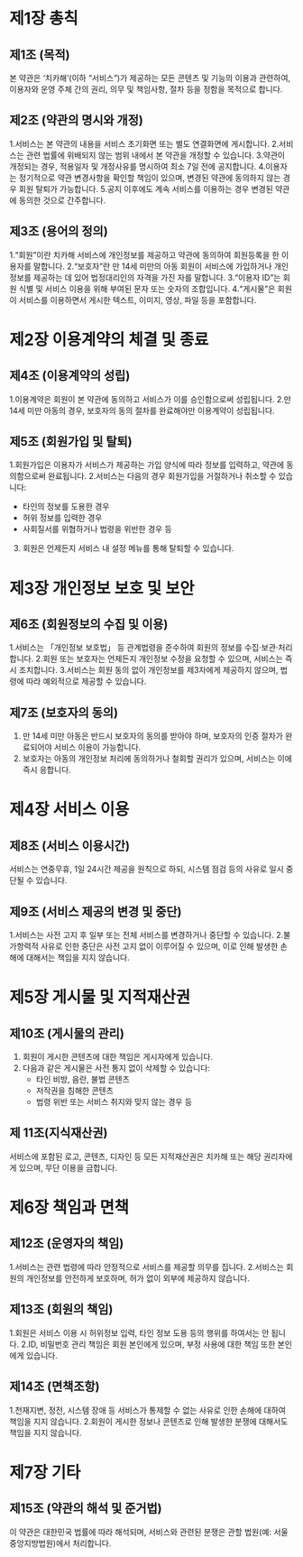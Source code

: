 # 제1장 총칙

## 제1조 (목적)

본 약관은 ‘치카해’(이하 “서비스”)가 제공하는 모든 콘텐츠 및 기능의 이용과 관련하여, 이용자와 운영 주체 간의 권리, 의무 및 책임사항, 절차 등을 정함을 목적으로 합니다.

## 제2조 (약관의 명시와 개정)

1.서비스는 본 약관의 내용을 서비스 초기화면 또는 별도 연결화면에 게시합니다.
2.서비스는 관련 법률에 위배되지 않는 범위 내에서 본 약관을 개정할 수 있습니다.
3.약관이 개정되는 경우, 적용일자 및 개정사유를 명시하여 최소 7일 전에 공지합니다.
4.이용자는 정기적으로 약관 변경사항을 확인할 책임이 있으며, 변경된 약관에 동의하지 않는 경우 회원 탈퇴가 가능합니다.
5.공지 이후에도 계속 서비스를 이용하는 경우 변경된 약관에 동의한 것으로 간주합니다.

## 제3조 (용어의 정의)

1.“회원”이란 치카해 서비스에 개인정보를 제공하고 약관에 동의하여 회원등록을 한 이용자를 말합니다.
2.“보호자”란 만 14세 미만의 아동 회원이 서비스에 가입하거나 개인정보를 제공하는 데 있어 법정대리인의 자격을 가진 자를 말합니다.
3.“이용자 ID”는 회원 식별 및 서비스 이용을 위해 부여된 문자 또는 숫자의 조합입니다.
4.“게시물”은 회원이 서비스를 이용하면서 게시한 텍스트, 이미지, 영상, 파일 등을 포함합니다.

# 제2장 이용계약의 체결 및 종료

## 제4조 (이용계약의 성립)

1.이용계약은 회원이 본 약관에 동의하고 서비스가 이를 승인함으로써 성립됩니다. 2.만 14세 미만 아동의 경우, 보호자의 동의 절차를 완료해야만 이용계약이 성립됩니다.

## 제5조 (회원가입 및 탈퇴)

1.회원가입은 이용자가 서비스가 제공하는 가입 양식에 따라 정보를 입력하고, 약관에 동의함으로써 완료됩니다.
2.서비스는 다음의 경우 회원가입을 거절하거나 취소할 수 있습니다:
- 타인의 정보를 도용한 경우
- 허위 정보를 입력한 경우
- 사회질서를 위협하거나 법령을 위반한 경우 등
3. 회원은 언제든지 서비스 내 설정 메뉴를 통해 탈퇴할 수 있습니다.

# 제3장 개인정보 보호 및 보안

## 제6조 (회원정보의 수집 및 이용)

1.서비스는 「개인정보 보호법」 등 관계법령을 준수하여 회원의 정보를 수집·보관·처리합니다.
2.회원 또는 보호자는 언제든지 개인정보 수정을 요청할 수 있으며, 서비스는 즉시 조치합니다.
3.서비스는 회원 동의 없이 개인정보를 제3자에게 제공하지 않으며, 법령에 따라 예외적으로 제공할 수 있습니다.

## 제7조 (보호자의 동의)

1. 만 14세 미만 아동은 반드시 보호자의 동의를 받아야 하며, 보호자의 인증 절차가 완료되어야 서비스 이용이 가능합니다.
2. 보호자는 아동의 개인정보 처리에 동의하거나 철회할 권리가 있으며, 서비스는 이에 즉시 응합니다.

# 제4장 서비스 이용

## 제8조 (서비스 이용시간)

서비스는 연중무휴, 1일 24시간 제공을 원칙으로 하되, 시스템 점검 등의 사유로 일시 중단될 수 있습니다.

## 제9조 (서비스 제공의 변경 및 중단)

1.서비스는 사전 고지 후 일부 또는 전체 서비스를 변경하거나 중단할 수 있습니다.
2.불가항력적 사유로 인한 중단은 사전 고지 없이 이루어질 수 있으며, 이로 인해 발생한 손해에 대해서는 책임을 지지 않습니다.

# 제5장 게시물 및 지적재산권

## 제10조 (게시물의 관리)

1. 회원이 게시한 콘텐츠에 대한 책임은 게시자에게 있습니다.
2. 다음과 같은 게시물은 사전 통지 없이 삭제할 수 있습니다:
   - 타인 비방, 음란, 불법 콘텐츠
   - 저작권을 침해한 콘텐츠
   - 법령 위반 또는 서비스 취지와 맞지 않는 경우 등
   
## 제 11조(지식재산권)
서비스에 포함된 로고, 콘텐츠, 디자인 등 모든 지적재산권은 치카해 또는 해당 권리자에게 있으며, 무단 이용을 금합니다.

# 제6장 책임과 면책

## 제12조 (운영자의 책임)

1.서비스는 관련 법령에 따라 안정적으로 서비스를 제공할 의무를 집니다.
2.서비스는 회원의 개인정보를 안전하게 보호하며, 허가 없이 외부에 제공하지 않습니다.

## 제13조 (회원의 책임)

1.회원은 서비스 이용 시 허위정보 입력, 타인 정보 도용 등의 행위를 하여서는 안 됩니다.
2.ID, 비밀번호 관리 책임은 회원 본인에게 있으며, 부정 사용에 대한 책임 또한 본인에게 있습니다.

## 제14조 (면책조항)

1.천재지변, 정전, 시스템 장애 등 서비스가 통제할 수 없는 사유로 인한 손해에 대하여 책임을 지지 않습니다.
2.회원이 게시한 정보나 콘텐츠로 인해 발생한 분쟁에 대해서도 책임을 지지 않습니다.

# 제7장 기타

## 제15조 (약관의 해석 및 준거법)

이 약관은 대한민국 법률에 따라 해석되며, 서비스와 관련된 분쟁은 관할 법원(예: 서울중앙지방법원)에서 처리합니다.
